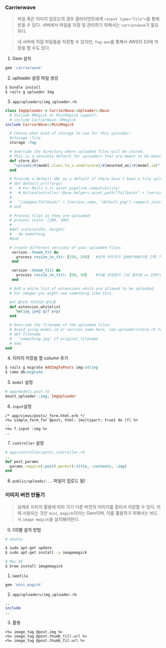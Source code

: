 ### Carrierwave

> 파일 혹은 이미지 업로드의 경우 클라이언트에게 `<input type="file">`을 통해 받을 수 있다.
서버에서 파일을 저장 및 관리하기 위해서는 `carrierwave`가 필요하다.


> 내 서버에 직접 파일들을 저장할 수 있지만, `fog-aws`를 통해서 AWS의 S3에 저장을 할 수도 있다.


1. Gem 설치
```ruby
gem 'carrierwave'
```

2. uploader 설정 파일 생성
```bash
$ bundle install
$ rails g uploader Img
```

3. `app/uploaders/img_uploader.rb`
```ruby
class ImgUploader < CarrierWave::Uploader::Base
  # Include RMagick or MiniMagick support:
  # include CarrierWave::RMagick
include CarrierWave::MiniMagick

  # Choose what kind of storage to use for this uploader:
  #storage :file
  storage :fog

  # Override the directory where uploaded files will be stored.
  # This is a sensible default for uploaders that are meant to be mounted:
  def store_dir
    "uploads/#{model.class.to_s.underscore}/#{mounted_as}/#{model.id}"
  end

  # Provide a default URL as a default if there hasn't been a file uploaded:
  # def default_url(*args)
  #   # For Rails 3.1+ asset pipeline compatibility:
  #   # ActionController::Base.helpers.asset_path("fallback/" + [version_name, "default.png"].compact.join('_'))
  #
  #   "/images/fallback/" + [version_name, "default.png"].compact.join('_')
  # end

  # Process files as they are uploaded:
  # process scale: [200, 300]
  #
  #def scale(width, height)
  #   do something
  #end

  # Create different versions of your uploaded files:
   version :thumb_fit do
     process resize_to_fit: [250, 250]   #만약 이미지가 1000*800이면 긴쪽 기준으로 비율을 맞춰 바꿈 => 250*200
   end

   version :thumb_fill do
     process resize_to_fill: [50, 50]    #비율 조정없이 그냥 잘라냄 => 250*250
   end

  # Add a white list of extensions which are allowed to be uploaded.
  # For images you might use something like this:

  #이 형식의 이미지만 받도록
  def extension_whitelist
     %w(jpg jpeg gif png)
  end

  # Override the filename of the uploaded files:
  # Avoid using model.id or version_name here, see uploader/store.rb for details.
  # def filename
  #   "something.jpg" if original_filename
  # end
end
```

4. 이미지 저장을 할 column 추가
```ruby
$ rails g migrate AddImgToPosts img:string
$ rake db:migrate
```

5. `model` 설정
```ruby
# app/models.post.rb
mount_uploader :img, ImgUploader
```
6. `input`설정
```erb
/* app/views/posts/_form.html.erb */
<%= simple_form_for @post, html: {multipart: true} do |f| %>
..
<%= f.input :img %>
..
```

7. `controller` 설정
```ruby
# app/controller/posts_controller.rb
..
def post_params
  params.require(:post).permit(:title, :contents, :img)
end
```

8. `public/uploads/...` 파일이 업로드 됨!


### 이미지 버전 만들기
> 실제로 이미지 활용에 따라 각기 다른 버전의 이미지를 잘라서 저장할 수 있다. 이때 사용되는 것은 `mini_magick`이라는 Gem이며, 이를 활용하기 위해서는 바드시 `image magick`을 설치해야한다.


0. OS별 설치 방법
```bash
# ubuntu

$ sudo apt-get update
$ sudo apt-get install -y imagemagick
```
```bash
# Mac OS
$ brew install imagemagick
```
1. `Gemfile`
```ruby
gem 'mini_magick'
```
2. `app/uploaders/img_uploader.rb`
```ruby
..
include
..
```

3. 활용
```erb
<%= image_tag @post.img %>
<%= image_tag @post.thumb_fill.url %>
<%= image_tag @post.thumb_fit.url %>
```
